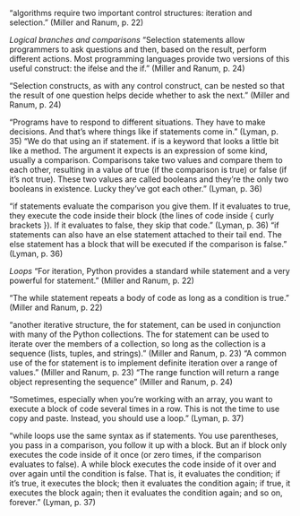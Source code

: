 “algorithms require two important control structures: iteration and selection.” (Miller and Ranum, p. 22)

*Logical branches and comparisons*
“Selection statements allow programmers to ask questions and then, based on the result, perform different actions. Most programming languages provide two versions of this useful construct: the ifelse and the if.” (Miller and Ranum, p. 24)

“Selection constructs, as with any control construct, can be nested so that the result of one question helps decide whether to ask the next.” (Miller and Ranum, p. 24)

“Programs have to respond to different situations. They have to make decisions. And that’s where things like if statements come in.” (Lyman, p. 35)
“We do that using an if statement. if is a keyword that looks a little bit like a method. The argument it expects is an expression of some kind, usually a comparison. Comparisons take two values and compare them to each other, resulting in a value of true (if the comparison is true) or false (if it’s not true). These two values are called booleans and they’re the only two booleans in existence. Lucky they’ve got each other.” (Lyman, p. 36)

“if statements evaluate the comparison you give them. If it evaluates to true, they execute the code inside their block (the lines of code inside { curly brackets }). If it evaluates to false, they skip that code.” (Lyman, p. 36)
“if statements can also have an else statement attached to their tail end. The else statement has a block that will be executed if the comparison is false.” (Lyman, p. 36)

*Loops*
“For iteration, Python provides a standard while statement and a very powerful for statement.” (Miller and Ranum, p. 22)

“The while statement repeats a body of code as long as a condition is true.” (Miller and Ranum, p. 22)

“another iterative structure, the for statement, can be used in conjunction with many of the Python collections. The for statement can be used to iterate over the members of a collection, so long as the collection is a sequence (lists, tuples, and strings).” (Miller and Ranum, p. 23)
“A common use of the for statement is to implement definite iteration over a range of values.” (Miller and Ranum, p. 23)
“The range function will return a range object representing the sequence” (Miller and Ranum, p. 24)

“Sometimes, especially when you’re working with an array, you want to execute a block of code several times in a row. This is not the time to use copy and paste. Instead, you should use a loop.” (Lyman, p. 37)

“while loops use the same syntax as if statements. You use parentheses, you pass in a comparison, you follow it up with a block. But an if block only executes the code inside of it once (or zero times, if the comparison evaluates to false). A while block executes the code inside of it over and over again until the condition is false. That is, it evaluates the condition; if it’s true, it executes the block; then it evaluates the condition again; if true, it executes the block again; then it evaluates the condition again; and so on, forever.” (Lyman, p. 37)